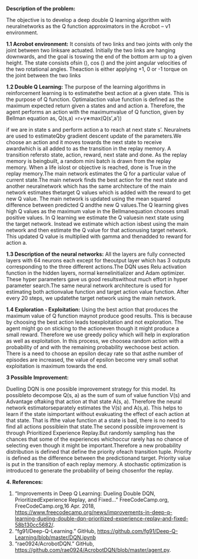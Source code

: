 **Description of the problem:**

The  objective  is  to  develop  a  deep  double  Q  learning  algorithm  with  neuralnetworks as the Q function approximators in the Acrobot – v1 environment.

**1.1  Acrobot environment:**
It  consists  of  two  links  and  two  joints  with  only  the  joint  between  two  linksare actuated.  Initially the two links are hanging downwards, and the goal is toswing the end of the bottom arm up to a given height.  The state consists ofsin (), cos () and the joint angular velocities of the two rotational angles.  Theaction is either applying +1, 0 or -1 torque on the joint between the two links

**1.2 Double Q Learning:**
The purpose of the learning algorithms in reinforcement learning is to estimatethe best action at a given state.  This is the purpose of Q function.  Optimalaction value function is defined as the maximum expected return given a states and and action a.  Therefore, the agent performs an action with the maximumvalue of Q function, given by Bellman equation as,
Q(s,a) =r+γ∗max(Q(s′,a′))

if we are in state s and perform action a to reach at next state s’.  Neuralnets are used to estimateQby gradient descent update of the parameters.We choose an action and it moves towards the next state to receive awardwhich is all added to as the transition in the replay memory.  A transition refersto state, action, reward, next state and done.  As the replay memory is beingbuilt, a random mini batch is drawn from the replay memory.  When a life islost or objective is reached, done is True in the replay memory.The main network estimates the Q for a particular value of current state.The main network finds the best action for the next state and another neuralnetwork  which  has  the  same  architecture  of  the  main  network  estimates  thetarget Q values which is added with the reward to get new Q value.  The main
network is updated using the mean squared difference between predicted Q andthe new Q values.The Q learning gives high Q values as the maximum value in the Bellmanequation chooses small positive values.  In Q learning we estimate the Q valuesin  next  state  using  the  target  network.   Instead  we  estimate  which  action  isbest  using  the  main  network  and  then  estimate  the  Q  value  for  that  actionusing target network.  This updated Q value is multiplied with gamma and thenadded to reward for action a.

**1.3  Description of the neural networks:**
All  the  layers  are  fully  connected  layers  with  64  neurons  each  except  for  theoutput layer which has 3 outputs corresponding to the three different actions.The  DQN  uses  Relu  activation  function  in  the  hidden  layers,  normal  kernelinitializer and Adam optimizer.  These hyper parameters gave us good resultswithout much effort in hyper parameter search.The  same  neural  network  architecture  is  used  for  estimating  both  actionvalue function and target action value function.  After every 20 steps, we updatethe target network using the main network.

**1.4  Exploration - Exploitation:**
Using  the  best  action  that  produces  the  maximum  value  of  Q  function  maynot produce good results.  This is because by choosing the best action leads toexploitation and not exploration.  The agent might go on sticking to the actioneven though it might produce a small reward.  Therefore we use greedy policy which will help in exploration as well as exploitation.  In this process, we choosea random action with a probability of and with the remaining probability wechoose best action.  There is a need to choose an epsilon decay rate so that asthe number of episodes are increased, the value of epsilon become very small sothat exploitation is maximum towards the end.

**3  Possible Improvement:**

Duelling DQN is one possible improvement strategy for this model.  Its possibleto decompose Q(s, a) as the sum of sum of value function V(s) and Advantage oftaking that action at that state A(s, a).  Therefore the neural network estimatorseparately  estimates  the  V(s)  and  A(s,a).   This  helps  to  learn  if  the  state  isimportant without evakuating the effect of each action at that state.  That is ifthe value function at a state is bad, there is no need to find all actions possiblein that state.The second possible improvement is through Prioritized Experience Replay.But  randomly  sampling  has  the  chances  that  some  of  the  experiences  whichoccur  rarely  has  no  chance  of  selecting  even  though  it  might  be  important.Therefore a new probability distribution is defined that define the priority ofeach transition tuple.  Priority is defined as the difference between the predictionand target.  Priority value is put in the transition of each replay memory.  A
stochastic optimization is introduced to generate the probability of being chosenfor the replay.

**4. References:**

1.  “Improvements in Deep Q Learning:  Dueling Double DQN, PrioritizedExperience Replay, and Fixed...” FreeCodeCamp.org, FreeCodeCamp.org,16 Apr. 2018, https://www.freecodecamp.org/news/improvements-in-deep-q-learning-dueling-double-dqn-prioritized-experience-replay-and-fixed-58b130cc5682/.
2.  “fg91/Deep-Q-Learning.”  GitHub,  https://github.com/fg91/Deep-Q-Learning/blob/master/DQN.ipynb
3.  “rae0924/AcrobotDQN.” GitHub, https://github.com/rae0924/AcrobotDQN/blob/master/agent.py.

